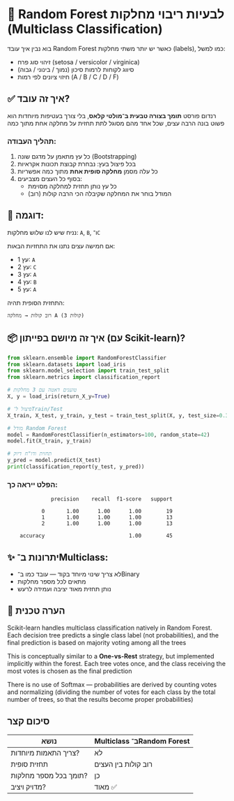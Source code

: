 # 🎯 Random Forest לבעיות ריבוי מחלקות (Multiclass Classification)

בוא נבין איך עובד Random Forest כאשר יש יותר משתי מחלקות (labels), כמו למשל:
- זיהוי סוג פרח (setosa / versicolor / virginica)
- סיווג לקוחות לרמות סיכון (נמוך / בינוני / גבוה)
- חיזוי ציונים לפי רמות (A / B / C / D / F)

## ✅ איך זה עובד?

רנדום פורסט **תומך בצורה טבעית ב־מולטי קלאס**, בלי צורך בעטיפות מיוחדות
הוא פשוט בונה הרבה עצים, שכל אחד מהם מסוגל לתת תחזית על מחלקה אחת מתוך כמה

### תהליך העבודה:
1. כל עץ מתאמן על מדגם שונה (Bootstrapping)
2. בכל פיצול בעץ: נבחרת קבוצת תכונות אקראיות
3. כל עלה מסמן **מחלקה סופית אחת** מתוך כמה אפשריות
4. בסוף כל העצים מצביעים:
   - כל עץ נותן תחזית למחלקה מסוימת
   - המודל בוחר את המחלקה שקיבלה הכי הרבה קולות (רוב)


## 🔢 דוגמה:
נניח שיש לנו שלוש מחלקות: `A`, `B`, ו־`C`

אם חמישה עצים נתנו את התחזיות הבאות:
- עץ 1: `A`
- עץ 2: `C`
- עץ 3: `A`
- עץ 4: `B`
- עץ 5: `A`

התחזית הסופית תהיה:
```
רוב קולות → מחלקה A (3 קולות)
```

## 📦 איך זה מיושם בפייתון (עם Scikit-learn)?

```python
from sklearn.ensemble import RandomForestClassifier
from sklearn.datasets import load_iris
from sklearn.model_selection import train_test_split
from sklearn.metrics import classification_report

# טוענים דאטה עם 3 מחלקות
X, y = load_iris(return_X_y=True)

# פיצול ל־Train/Test
X_train, X_test, y_train, y_test = train_test_split(X, y, test_size=0.3, random_state=42)

# מודל Random Forest
model = RandomForestClassifier(n_estimators=100, random_state=42)
model.fit(X_train, y_train)

# תחזית ודו"ח דיוק
y_pred = model.predict(X_test)
print(classification_report(y_test, y_pred))
```

### הפלט ייראה כך:
```
              precision    recall  f1-score   support

           0       1.00      1.00      1.00        19
           1       1.00      1.00      1.00        13
           2       1.00      1.00      1.00        13

    accuracy                           1.00        45
```

## ✨ יתרונות ב־Multiclass:

- לא צריך שינוי מיוחד בקוד — עובד כמו ב־Binary
- מתאים לכל מספר מחלקות
- נותן תחזית מאוד יציבה ועמידה לרעש

## 🧠 הערה טכנית
Scikit-learn handles multiclass classification natively in Random Forest. Each decision tree predicts a single class label (not probabilities), and the final prediction is based on majority voting among all the trees

This is conceptually similar to a **One-vs-Rest** strategy, but implemented implicitly within the forest. Each tree votes once, and the class receiving the most votes is chosen as the final prediction

There is no use of Softmax — probabilities are derived by counting votes and normalizing (dividing the number of votes for each class by the total number of trees, so that the results become proper probabilities)

## סיכום קצר

| נושא | Multiclass ב־Random Forest |
|------|----------------------------|
| צריך התאמות מיוחדות? | לא |
| תחזית סופית | רוב קולות בין העצים |
| תומך בכל מספר מחלקות? | כן |
| מדויק ויציב? | מאוד ✅ |


